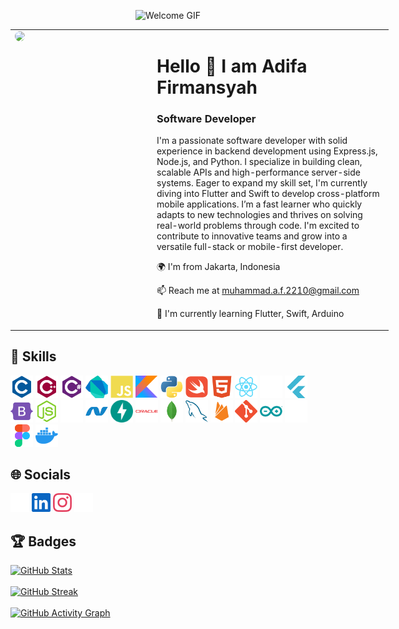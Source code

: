<p align="center">
  <img src="https://user-images.githubusercontent.com/74038190/225813708-98b745f2-7d22-48cf-9150-083f1b00d6c9.gif" alt="Welcome GIF" />
</p>

<table style="width: 120%;">
  <tr style="vertical-align: top;">
    <td style="width: 200px;">
      <img src="https://github.com/user-attachments/assets/425563b0-f70e-483a-8d36-b1c7b53707b4" 
           style="border-radius: 100%; height: 300px; object-fit: cover;" />
    </td>
    <td style="padding-left: 20px;">
      <h1>Hello 👋 I am Adifa Firmansyah</h1>
      <h3>Software Developer</h3>
      <p>
        I'm a passionate software developer with solid experience in backend development using Express.js, Node.js, and Python. I specialize in building clean,
        scalable APIs and high-performance server-side systems. Eager to expand my skill set, I'm currently diving into Flutter and Swift to develop cross-platform
        mobile applications. I’m a fast learner who quickly adapts to new technologies and thrives on solving real-world problems through code. I'm excited to 
        contribute to innovative teams and grow into a versatile full-stack or mobile-first developer.
      </p>
      <p>🌍 I'm from Jakarta, Indonesia</p>
      <p>📫 Reach me at <a href="mailto:muhammad.a.f.2210@gmail.com">muhammad.a.f.2210@gmail.com</a></p>
      <p>🌱 I'm currently learning Flutter, Swift, Arduino</p>
    </td>
  </tr>
</table>

<h2>🚀 Skills</h2>
<p>
  <img height="36" src="https://raw.githubusercontent.com/ShahVandit8/profile-x/refs/heads/main/public/icons/skills/c-colored.svg" alt="C" />
  <img height="36" src="https://raw.githubusercontent.com/ShahVandit8/profile-x/refs/heads/main/public/icons/skills/cplusplus-colored.svg" alt="C++" />
  <img height="36" src="https://raw.githubusercontent.com/ShahVandit8/profile-x/refs/heads/main/public/icons/skills/csharp-colored.svg" alt="C#" />
  <img height="36" src="https://raw.githubusercontent.com/ShahVandit8/profile-x/refs/heads/main/public/icons/skills/dart-colored.svg" alt="Dart" />
  <img height="36" src="https://raw.githubusercontent.com/ShahVandit8/profile-x/refs/heads/main/public/icons/skills/javascript-colored.svg" alt="JavaScript" />
  <img height="36" src="https://raw.githubusercontent.com/ShahVandit8/profile-x/refs/heads/main/public/icons/skills/kotlin-colored.svg" alt="Kotlin" />
  <img height="36" src="https://raw.githubusercontent.com/ShahVandit8/profile-x/refs/heads/main/public/icons/skills/python-colored.svg" alt="Python" />
  <img height="36" src="https://raw.githubusercontent.com/ShahVandit8/profile-x/refs/heads/main/public/icons/skills/swift-colored.svg" alt="Swift" />
  <img height="36" src="https://raw.githubusercontent.com/ShahVandit8/profile-x/refs/heads/main/public/icons/skills/html5-colored.svg" alt="HTML5" />
  <img height="36" src="https://raw.githubusercontent.com/ShahVandit8/profile-x/refs/heads/main/public/icons/skills/react-colored.svg" alt="React" />
  <img height="36" src="https://raw.githubusercontent.com/ShahVandit8/profile-x/refs/heads/main/public/icons/skills/nextjs-colored-dark.svg" alt="NextJs" />
  <img height="36" src="https://raw.githubusercontent.com/ShahVandit8/profile-x/refs/heads/main/public/icons/skills/flutter-colored.svg" alt="Flutter" />
  <img height="36" src="https://raw.githubusercontent.com/ShahVandit8/profile-x/refs/heads/main/public/icons/skills/bootstrap-colored.svg" alt="Bootstrap" />
  <img height="36" src="https://raw.githubusercontent.com/ShahVandit8/profile-x/refs/heads/main/public/icons/skills/nodejs-colored.svg" alt="NodeJS" />
  <img height="36" src="https://raw.githubusercontent.com/ShahVandit8/profile-x/refs/heads/main/public/icons/skills/express-colored-dark.svg" alt="Express" />
  <img height="36" src="https://raw.githubusercontent.com/ShahVandit8/profile-x/refs/heads/main/public/icons/skills/dot-net-colored.svg" alt=".NET" />
  <img height="36" src="https://raw.githubusercontent.com/ShahVandit8/profile-x/refs/heads/main/public/icons/skills/fastapi-colored.svg" alt="FastAPI" />
  <img height="36" src="https://raw.githubusercontent.com/ShahVandit8/profile-x/refs/heads/main/public/icons/skills/oracle-colored.svg" alt="Oracle" />
  <img height="36" src="https://raw.githubusercontent.com/ShahVandit8/profile-x/refs/heads/main/public/icons/skills/mongodb-colored.svg" alt="MongoDB" />
  <img height="36" src="https://raw.githubusercontent.com/ShahVandit8/profile-x/refs/heads/main/public/icons/skills/mysql-colored.svg" alt="MySQL" />
  <img height="36" src="https://raw.githubusercontent.com/ShahVandit8/profile-x/refs/heads/main/public/icons/skills/firebase-colored.svg" alt="Firebase" />
  <img height="36" src="https://raw.githubusercontent.com/ShahVandit8/profile-x/refs/heads/main/public/icons/skills/git-colored.svg" alt="Git" />
  <img height="36" src="https://raw.githubusercontent.com/ShahVandit8/profile-x/refs/heads/main/public/icons/skills/arduino-colored.svg" alt="Arduino" />
  <img height="36" src="https://raw.githubusercontent.com/ShahVandit8/profile-x/refs/heads/main/public/icons/skills/macos-colored-dark.svg" alt="MacOS" />
  <img height="36" src="https://raw.githubusercontent.com/ShahVandit8/profile-x/refs/heads/main/public/icons/skills/figma-colored.svg" alt="Figma" />
  <img height="36" src="https://raw.githubusercontent.com/ShahVandit8/profile-x/refs/heads/main/public/icons/skills/docker-colored.svg" alt="Docker" />
</p>

<h2>🌐 Socials</h2>
<p>
  <a href="https://github.com/fasyaaa" target="_blank"><img height="30" src="https://raw.githubusercontent.com/ShahVandit8/profile-x/refs/heads/main/public/icons/socials/github-dark.svg" alt="GitHub" /></a>
  <a href="https://www.linkedin.com/in/adifafirmansyah" target="_blank"><img height="30" src="https://raw.githubusercontent.com/ShahVandit8/profile-x/refs/heads/main/public/icons/socials/linkedin.svg" alt="LinkedIn" /></a>
  <a href="https://www.instagram.com/adifafirmansyah" target="_blank"><img height="30" src="https://raw.githubusercontent.com/ShahVandit8/profile-x/refs/heads/main/public/icons/socials/instagram.svg" alt="Instagram" /></a>
  <a href="https://www.threads.net/@adifafirmansyah" target="_blank"><img height="30" src="https://raw.githubusercontent.com/ShahVandit8/profile-x/refs/heads/main/public/icons/socials/threads-dark.svg" alt="Threads" /></a>
</p>

<h2>🏆 Badges</h2>
<p>
  <a href="http://www.github.com/fasyaaa">
    <img src="https://github-readme-stats.vercel.app/api?username=fasyaaa&hide=stars,issues,&title_color=ef4444&text_color=ffffff&icon_color=f97316&bg_color=181824&hide_border=true&show_icons=true" alt="GitHub Stats" />
  </a>
  <br/><br/>
  <a href="http://www.github.com/fasyaaa">
    <img src="https://streak-stats.demolab.com/?user=fasyaaa&stroke=ffffff&background=181824&ring=ef4444&fire=ef4444&currStreakNum=ffffff&currStreakLabel=ef4444&sideNums=ffffff&sideLabels=ffffff&dates=ffffff&hide_border=true" alt="GitHub Streak" />
  </a>
  <br/><br/>
  <a href="http://www.github.com/fasyaaa">
    <img width="75%" src="https://github-readme-activity-graph.vercel.app/graph?username=fasyaaa&bg_color=181824&color=ffffff&line=f97316&point=ffffff&area_color=181824&area=true&hide_border=true&custom_title=GitHub%20Commits%20Graph" alt="GitHub Activity Graph" />
  </a>
</p>

